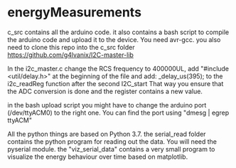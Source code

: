 # energyMeasurements
c_src contains all the arduino code. it also contains a bash script to compile the arduino code and upload it to the device.
You need avr-gcc.
you also need to clone this repo into the c_src folder https://github.com/g4lvanix/I2C-master-lib

In the i2c_master.c change the RCS frequency to 400000UL, add "#include <util/delay.h>" at the beginning of the file and add:
_delay_us(395);
to the i2c_readReg function after the second I2C_start
That way you ensure that the ADC conversion is done and the register contains a new value.

in the bash upload script you might have to change the arduino port (/dev/ttyACM0) to the right one. You can find the port using "dmesg | egrep ttyACM"

All the python things are based on Python 3.7.
the serial_read folder contains the python program for reading out the data. You will need the pyserial module.
the "viz_serial_data" contains a very small program to visualize the energy behaviour over time based on matplotlib.
